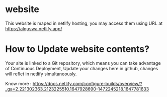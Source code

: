 # website
This website is maped in netlify hosting, you may access them using URL at https://alquswa.netlify.app/

# How to Update website contents?
Your site is linked to a Git repository, which means you can take advantage of Continuous Deployment, Update your changes here in github, changes will reflet in netlify simultaneously. 

Know more :
https://docs.netlify.com/configure-builds/overview/?_ga=2.221302363.2123225510.1647928690-1472245218.1647781633
